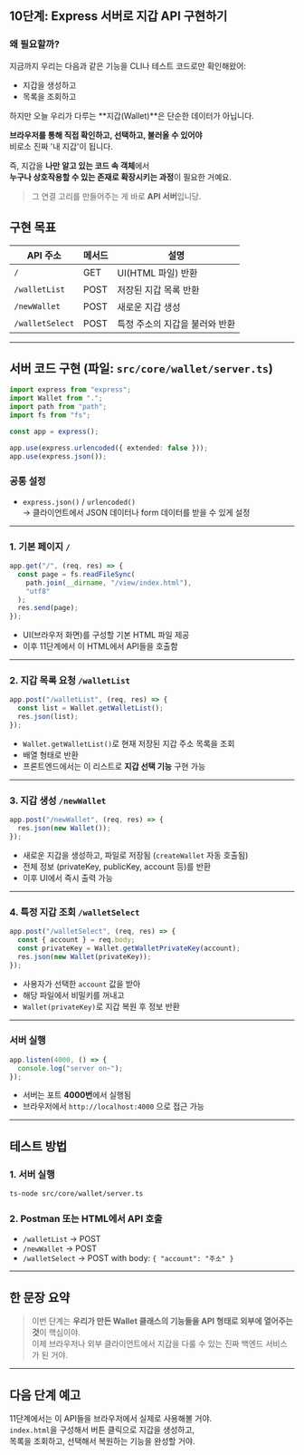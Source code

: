## 10단계: Express 서버로 지갑 API 구현하기

### 왜 필요할까?

지금까지 우리는 다음과 같은 기능을 CLI나 테스트 코드로만 확인해왔어:

- 지갑을 생성하고
- 목록을 조회하고

하지만 오늘 우리가 다루는 **지갑(Wallet)**은 단순한 데이터가 아닙니다.

**브라우저를 통해 직접 확인하고, 선택하고, 불러올 수 있어야**  
비로소 진짜 '내 지갑'이 됩니다.

즉, 지갑을 **나만 알고 있는 코드 속 객체**에서  
**누구나 상호작용할 수 있는 존재로 확장시키는 과정**이 필요한 거예요.

> 그 연결 고리를 만들어주는 게 바로 **API 서버**입니당.

## 구현 목표

| API 주소        | 메서드 | 설명                           |
| --------------- | ------ | ------------------------------ |
| `/`             | GET    | UI(HTML 파일) 반환             |
| `/walletList`   | POST   | 저장된 지갑 목록 반환          |
| `/newWallet`    | POST   | 새로운 지갑 생성               |
| `/walletSelect` | POST   | 특정 주소의 지갑을 불러와 반환 |

---

## 서버 코드 구현 (파일: `src/core/wallet/server.ts`)

```ts
import express from "express";
import Wallet from ".";
import path from "path";
import fs from "fs";

const app = express();

app.use(express.urlencoded({ extended: false }));
app.use(express.json());
```

### 공통 설정

- `express.json()` / `urlencoded()`  
  → 클라이언트에서 JSON 데이터나 form 데이터를 받을 수 있게 설정

---

### 1. 기본 페이지 `/`

```ts
app.get("/", (req, res) => {
  const page = fs.readFileSync(
    path.join(__dirname, "/view/index.html"),
    "utf8"
  );
  res.send(page);
});
```

- UI(브라우저 화면)를 구성할 기본 HTML 파일 제공
- 이후 11단계에서 이 HTML에서 API들을 호출함

---

### 2. 지갑 목록 요청 `/walletList`

```ts
app.post("/walletList", (req, res) => {
  const list = Wallet.getWalletList();
  res.json(list);
});
```

- `Wallet.getWalletList()`로 현재 저장된 지갑 주소 목록을 조회
- 배열 형태로 반환
- 프론트엔드에서는 이 리스트로 **지갑 선택 기능** 구현 가능

---

### 3. 지갑 생성 `/newWallet`

```ts
app.post("/newWallet", (req, res) => {
  res.json(new Wallet());
});
```

- 새로운 지갑을 생성하고, 파일로 저장됨 (`createWallet` 자동 호출됨)
- 전체 정보 (privateKey, publicKey, account 등)를 반환
- 이후 UI에서 즉시 출력 가능

---

### 4. 특정 지갑 조회 `/walletSelect`

```ts
app.post("/walletSelect", (req, res) => {
  const { account } = req.body;
  const privateKey = Wallet.getWalletPrivateKey(account);
  res.json(new Wallet(privateKey));
});
```

- 사용자가 선택한 `account` 값을 받아
- 해당 파일에서 비밀키를 꺼내고
- `Wallet(privateKey)`로 지갑 복원 후 정보 반환

---

### 서버 실행

```ts
app.listen(4000, () => {
  console.log("server on~");
});
```

- 서버는 포트 **4000번**에서 실행됨
- 브라우저에서 `http://localhost:4000` 으로 접근 가능

---

## 테스트 방법

### 1. 서버 실행

```bash
ts-node src/core/wallet/server.ts
```

### 2. Postman 또는 HTML에서 API 호출

- `/walletList` → POST
- `/newWallet` → POST
- `/walletSelect` → POST with body: `{ "account": "주소" }`

---

## 한 문장 요약

> 이번 단계는 **우리가 만든 Wallet 클래스의 기능들을 API 형태로 외부에 열어주는 것**이 핵심이야.  
> 이제 브라우저나 외부 클라이언트에서 지갑을 다룰 수 있는 진짜 백엔드 서비스가 된 거야.

---

## 다음 단계 예고

11단계에서는 이 API들을 브라우저에서 실제로 사용해볼 거야.  
`index.html`을 구성해서 버튼 클릭으로 지갑을 생성하고,  
목록을 조회하고, 선택해서 복원하는 기능을 완성할 거야.
